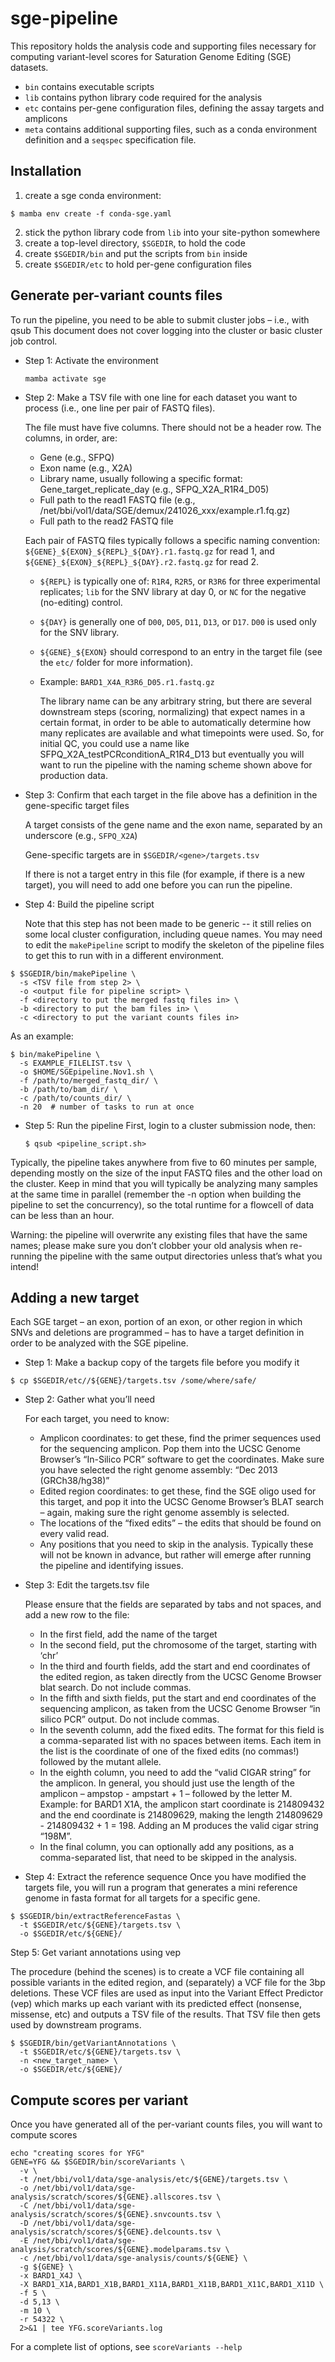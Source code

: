 # sge-pipeline

This repository holds the analysis code and supporting files necessary for computing variant-level scores for Saturation Genome Editing (SGE) datasets.

* `bin` contains executable scripts 
* `lib` contains python library code required for the analysis
* `etc` contains per-gene configuration files, defining the assay targets and amplicons
* `meta` contains additional supporting files, such as a conda environment definition and a `seqspec` specification file. 

## Installation
1. create a sge conda environment:
```
$ mamba env create -f conda-sge.yaml
```

2. stick the python library code from `lib` into your site-python somewhere
3. create a top-level directory, `$SGEDIR`, to hold the code
4. create `$SGEDIR/bin` and put the scripts from `bin` inside
5. create `$SGEDIR/etc` to hold per-gene configuration files


## Generate per-variant counts files
To run the pipeline, you need to be able to submit cluster jobs – i.e., with qsub  This document does not cover logging into the cluster or basic cluster job control. 

* Step 1: Activate the environment

  ```mamba activate sge```

* Step 2: Make a TSV file with one line for each dataset you want to process (i.e., one line per pair of FASTQ files).

  The file must have five columns. There should not be a header row.  The columns, in order, are:
  * Gene (e.g., SFPQ)
  * Exon name  (e.g., X2A)
  * Library name, usually following a specific format: Gene_target_replicate_day (e.g., SFPQ_X2A_R1R4_D05)
  * Full path to the read1 FASTQ file (e.g., /net/bbi/vol1/data/SGE/demux/241026_xxx/example.r1.fq.gz)
  * Full path to the read2 FASTQ file

  Each pair of FASTQ files typically follows a specific naming convention: `${GENE}_${EXON}_${REPL}_${DAY}.r1.fastq.gz` for read 1, and `${GENE}_${EXON}_${REPL}_${DAY}.r2.fastq.gz` for read 2.  
  * `${REPL}` is typically  one of: `R1R4`, `R2R5`, or `R3R6` for three experimental replicates; `lib` for the SNV library at day 0, or `NC` for the negative (no-editing) control.  
  * `${DAY}` is generally one of `D00`, `D05`, `D11`, `D13`, or `D17`.  `D00` is used only for the SNV library. 
  * `${GENE}_${EXON}` should correspond to an entry in the target file (see the `etc/` folder for more information).

  * Example: `BARD1_X4A_R3R6_D05.r1.fastq.gz` 

    The library name can be any arbitrary string, but there are several downstream steps (scoring, normalizing) that expect names in a certain format, in order to be able to automatically determine how many replicates are available and what timepoints were used.  So, for initial QC, you could use a name like SFPQ_X2A_testPCRconditionA_R1R4_D13 but eventually you will want to run the pipeline with the naming scheme shown above for production data.

* Step 3: Confirm that each target in the file above has a definition in the gene-specific target files

  A target consists of the gene name and the exon name, separated by an underscore (e.g., `SFPQ_X2A`)

  Gene-specific targets are in `$SGEDIR/<gene>/targets.tsv`

  If there is not a target entry in this file (for example, if there is a new target), you will need to add one before you can run the pipeline.
	
* Step 4: Build the pipeline script

  Note that this step has not been made to be generic -- it still relies on some local cluster configuration, including queue names.  You may need to edit the `makePipeline` script to modify the skeleton of the pipeline files to get this to run with in a different environment.

```
$ $SGEDIR/bin/makePipeline \
  -s <TSV file from step 2> \
  -o <output file for pipeline script> \
  -f <directory to put the merged fastq files in> \
  -b <directory to put the bam files in> \
  -c <directory to put the variant counts files in>
```

As an example:
```
$ bin/makePipeline \
  -s EXAMPLE_FILELIST.tsv \
  -o $HOME/SGEpipeline.Nov1.sh \
  -f /path/to/merged_fastq_dir/ \
  -b /path/to/bam_dir/ \
  -c /path/to/counts_dir/ \  
  -n 20  # number of tasks to run at once 
```

* Step 5: Run the pipeline
  First, login to a cluster submission node, then:
	```
	$ qsub <pipeline_script.sh>
	```

Typically, the pipeline takes anywhere from five to 60 minutes per sample, depending mostly on the size of the input FASTQ files and the other load on the cluster.  Keep in mind that you will typically be analyzing many samples at the same time in parallel (remember the -n option when building the pipeline to set the concurrency), so the total runtime for a flowcell of data can be less than an hour.

Warning: the pipeline will overwrite any existing files that have the same names; please make sure you don’t clobber your old analysis when re-running the pipeline with the same output directories unless that’s what you intend!  


## Adding a new target
Each SGE target – an exon, portion of an exon, or other region in which SNVs and deletions are programmed – has to have a target definition in order to be analyzed with the SGE pipeline.

* Step 1: Make a backup copy of the targets file before you modify it
```
$ cp $SGEDIR/etc//${GENE}/targets.tsv /some/where/safe/
```

* Step 2: Gather what you’ll need

  For each target, you need to know:
  * Amplicon coordinates: to get these, find the primer sequences used for the sequencing amplicon.  Pop them into the UCSC Genome Browser’s “In-Silico PCR” software to get the coordinates.  Make sure you have selected the right genome assembly: “Dec 2013 (GRCh38/hg38)”
  * Edited region coordinates: to get these, find the SGE oligo used for this target, and pop it into the UCSC Genome Browser’s BLAT search – again, making sure the right genome assembly is selected.  
  * The locations of the “fixed edits” – the edits that should be found on every valid read.
  * Any positions that you need to skip in the analysis.  Typically these will not be known in advance, but rather will emerge after running the pipeline and identifying issues.

* Step 3: Edit the targets.tsv file

  Please ensure that the fields are separated by tabs and not spaces, and add a new row to the file:
  * In the first field, add the name of the target
  * In the second field, put the chromosome of the target, starting with ‘chr’
  * In the third and fourth fields, add the start and end coordinates of the edited region, as taken directly from the UCSC Genome Browser blat search.  Do not include commas.
  * In the fifth and sixth fields, put the start and end coordinates of the sequencing amplicon, as taken from the UCSC Genome Browser “in silico PCR” output. Do not include commas.
  * In the seventh column, add the fixed edits.  The format for this field is a comma-separated list with no spaces between items. Each item in the list is the coordinate of one of the fixed edits (no commas!) followed by the mutant allele.  
  * In the eighth column, you need to add the “valid CIGAR string” for the amplicon.  In general, you should just use the length of the amplicon – ampstop - ampstart + 1 – followed by the letter M.  Example: for BARD1 X1A, the amplicon start coordinate is 214809432 and the end coordinate is 214809629, making the length 214809629 - 214809432 + 1 = 198. Adding an M produces the valid cigar string “198M”.
  * In the final column, you can optionally add any positions, as a comma-separated list, that need to be skipped in the analysis. 

* Step 4: Extract the reference sequence
Once you have modified the targets file, you will run a program that generates a mini reference genome in fasta format for all targets for a specific gene.
```
$ $SGEDIR/bin/extractReferenceFastas \
  -t $SGEDIR/etc/${GENE}/targets.tsv \
  -o $SGEDIR/etc/${GENE}/
```

Step 5: Get variant annotations using vep

  The procedure (behind the scenes) is to create a VCF file containing all possible variants in the edited region, and (separately) a VCF file for the 3bp deletions.  These VCF files are used as input into the Variant Effect Predictor (vep) which marks up each variant with its predicted effect (nonsense, missense, etc) and outputs a TSV file of the results.  That TSV file then gets used by downstream programs.

```
$ $SGEDIR/bin/getVariantAnnotations \
  -t $SGEDIR/etc/${GENE}/targets.tsv \
  -n <new_target_name> \
  -o $SGEDIR/etc/${GENE}/
```


## Compute scores per variant

Once you have generated all of the per-variant counts files, you will want to compute scores

```
echo "creating scores for YFG"
GENE=YFG && $SGEDIR/bin/scoreVariants \
  -v \
  -t /net/bbi/vol1/data/sge-analysis/etc/${GENE}/targets.tsv \
  -o /net/bbi/vol1/data/sge-analysis/scratch/scores/${GENE}.allscores.tsv \
  -C /net/bbi/vol1/data/sge-analysis/scratch/scores/${GENE}.snvcounts.tsv \
  -D /net/bbi/vol1/data/sge-analysis/scratch/scores/${GENE}.delcounts.tsv \
  -E /net/bbi/vol1/data/sge-analysis/scratch/scores/${GENE}.modelparams.tsv \
  -c /net/bbi/vol1/data/sge-analysis/counts/${GENE} \
  -g ${GENE} \
  -x BARD1_X4J \
  -X BARD1_X1A,BARD1_X1B,BARD1_X11A,BARD1_X11B,BARD1_X11C,BARD1_X11D \
  -f 5 \
  -d 5,13 \
  -m 10 \
  -r 54322 \
  2>&1 | tee YFG.scoreVariants.log
```

For a complete list of options, see `scoreVariants --help`




